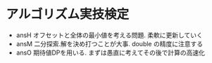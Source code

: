 # アルゴリズム実技検定
- ansH オフセットと全体の最小値を考える問題. 柔軟に更新していく
- ansM 二分探索.解を決め打つことが大事. double の精度に注意する
- ansO 期待値DPを用いる. まずは愚直に考えてその後で計算の高速化
